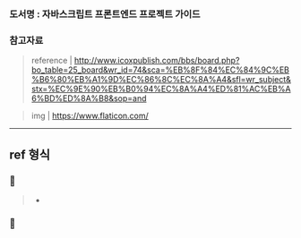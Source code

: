 ### 도서명 : 자바스크립트 프론트엔드 프로젝트 가이드

### 참고자료

> reference | http://www.icoxpublish.com/bbs/board.php?bo_table=25_board&wr_id=74&sca=%EB%8F%84%EC%84%9C%EB%B6%80%EB%A1%9D%EC%86%8C%EC%8A%A4&sfl=wr_subject&stx=%EC%9E%90%EB%B0%94%EC%8A%A4%ED%81%AC%EB%A6%BD%ED%8A%B8&sop=and

> img | https://www.flaticon.com/

---

## ref 형식

### 🔆

> -

### 🔆
